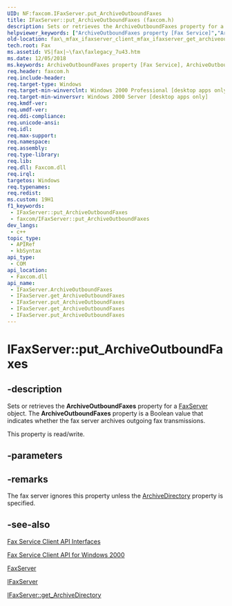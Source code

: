 ```yaml
---
UID: NF:faxcom.IFaxServer.put_ArchiveOutboundFaxes
title: IFaxServer::put_ArchiveOutboundFaxes (faxcom.h)
description: Sets or retrieves the ArchiveOutboundFaxes property for a FaxServer object. The ArchiveOutboundFaxes property is a Boolean value that indicates whether the fax server archives outgoing fax transmissions.
helpviewer_keywords: ["ArchiveOutboundFaxes property [Fax Service]","ArchiveOutboundFaxes property [Fax Service]","IFaxServer interface","IFaxServer interface [Fax Service]","ArchiveOutboundFaxes property","IFaxServer.ArchiveOutboundFaxes","IFaxServer.get_ArchiveOutboundFaxes","IFaxServer.put_ArchiveOutboundFaxes","IFaxServer::ArchiveOutboundFaxes","IFaxServer::get_ArchiveOutboundFaxes","IFaxServer::put_ArchiveOutboundFaxes","_mfax_ifaxserver_get_archiveoutboundfaxes","fax._mfax_ifaxserver_client_mfax_ifaxserver_get_archiveoutboundfaxes_cpp","fax._mfax_ifaxserver_get_archiveoutboundfaxes","faxcom/IFaxServer::ArchiveOutboundFaxes","faxcom/IFaxServer::get_ArchiveOutboundFaxes","faxcom/IFaxServer::put_ArchiveOutboundFaxes","put_ArchiveOutboundFaxes"]
old-location: fax\_mfax_ifaxserver_client_mfax_ifaxserver_get_archiveoutboundfaxes_cpp.htm
tech.root: Fax
ms.assetid: VS|fax|~\fax\faxlegacy_7u43.htm
ms.date: 12/05/2018
ms.keywords: ArchiveOutboundFaxes property [Fax Service], ArchiveOutboundFaxes property [Fax Service],IFaxServer interface, IFaxServer interface [Fax Service],ArchiveOutboundFaxes property, IFaxServer.ArchiveOutboundFaxes, IFaxServer.get_ArchiveOutboundFaxes, IFaxServer.put_ArchiveOutboundFaxes, IFaxServer::ArchiveOutboundFaxes, IFaxServer::get_ArchiveOutboundFaxes, IFaxServer::put_ArchiveOutboundFaxes, _mfax_ifaxserver_get_archiveoutboundfaxes, fax._mfax_ifaxserver_client_mfax_ifaxserver_get_archiveoutboundfaxes_cpp, fax._mfax_ifaxserver_get_archiveoutboundfaxes, faxcom/IFaxServer::ArchiveOutboundFaxes, faxcom/IFaxServer::get_ArchiveOutboundFaxes, faxcom/IFaxServer::put_ArchiveOutboundFaxes, put_ArchiveOutboundFaxes
req.header: faxcom.h
req.include-header: 
req.target-type: Windows
req.target-min-winverclnt: Windows 2000 Professional [desktop apps only]
req.target-min-winversvr: Windows 2000 Server [desktop apps only]
req.kmdf-ver: 
req.umdf-ver: 
req.ddi-compliance: 
req.unicode-ansi: 
req.idl: 
req.max-support: 
req.namespace: 
req.assembly: 
req.type-library: 
req.lib: 
req.dll: Faxcom.dll
req.irql: 
targetos: Windows
req.typenames: 
req.redist: 
ms.custom: 19H1
f1_keywords:
 - IFaxServer::put_ArchiveOutboundFaxes
 - faxcom/IFaxServer::put_ArchiveOutboundFaxes
dev_langs:
 - c++
topic_type:
 - APIRef
 - kbSyntax
api_type:
 - COM
api_location:
 - Faxcom.dll
api_name:
 - IFaxServer.ArchiveOutboundFaxes
 - IFaxServer.get_ArchiveOutboundFaxes
 - IFaxServer.put_ArchiveOutboundFaxes
 - IFaxServer.get_ArchiveOutboundFaxes
 - IFaxServer.put_ArchiveOutboundFaxes
---
```


# IFaxServer::put_ArchiveOutboundFaxes


## -description

Sets or retrieves the <b>ArchiveOutboundFaxes</b> property for a <a href="/previous-versions/windows/desktop/fax/-mfax-faxserver-client">FaxServer</a> object. The <b>ArchiveOutboundFaxes</b> property is a Boolean value that indicates whether the fax server archives outgoing fax transmissions. 

This property is read/write.

## -parameters

## -remarks

The fax server ignores this property unless the <a href="/previous-versions/windows/desktop/fax/-mfax-ifaxserver-get-archivedirectory-vb">ArchiveDirectory</a> property is specified.

## -see-also

<a href="/previous-versions/windows/desktop/fax/-mfax-fax-service-client-api-interfaces">Fax Service Client API Interfaces</a>



<a href="/previous-versions/windows/desktop/fax/-mfax-fax-service-client-api-for-windows-2000">Fax Service Client API for Windows 2000</a>



<a href="/previous-versions/windows/desktop/fax/-mfax-faxserver-client">FaxServer</a>



<a href="/previous-versions/windows/desktop/api/faxcom/nn-faxcom-ifaxserver">IFaxServer</a>



<a href="/previous-versions/windows/desktop/fax/-mfax-ifaxserver-get-archivedirectory-vb">IFaxServer::get_ArchiveDirectory</a>